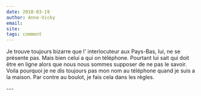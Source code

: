 ```yaml
---
date: 2010-03-19
author: Anne-Vicky
email: 
site: 
tags: comment
---
```


<p>Je trouve toujours bizarre que l' interlocuteur aux Pays-Bas, lui, ne se présente pas. Mais bien celui a qui on téléphone. Pourtant lui sait qui doit être en ligne alors que nous nous sommes supposer de ne pas le savoir. Voila pourquoi je ne dis toujours pas mon nom au téléphone quand je suis a la maison. Par contre au boulot, je fais cela dans les règles. </p>
---
